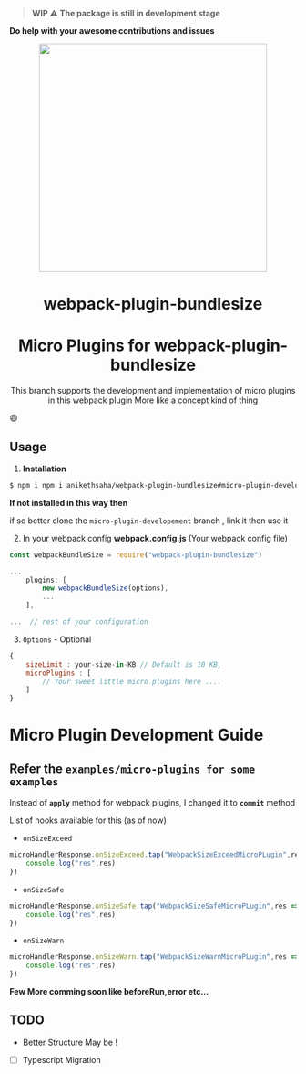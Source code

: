 > **WIP :warning: The package is still in development stage**

**Do help with your awesome contributions and issues**

<p align="center" >
    <img src="https://imgur.com/A2YgC4S.png" width="400px" />
</p>
<h1  align="center"> webpack-plugin-bundlesize </h1>
<h1  align="center"> Micro Plugins for webpack-plugin-bundlesize  </h1>



<p align="center" >
This branch supports the development and implementation of micro plugins in this webpack plugin
More like a concept kind of thing
</p>



:smile:


## Usage
1. **Installation**
```bash
$ npm i npm i anikethsaha/webpack-plugin-bundlesize#micro-plugin-development
```

**If not installed in this way then**

if so better clone the `micro-plugin-developement` branch , link it then use it


2. In your webpack config
**webpack.config.js** (Your webpack config file)
```js
const webpackBundleSize = require("webpack-plugin-bundlesize")

...
    plugins: [
        new webpackBundleSize(options),
        ...
    ],

...  // rest of your configuration

```

3. `Options` - Optional
```js
{
    sizeLimit : your-size-in-KB // Default is 10 KB,
    microPlugins : [
        // Your sweet little micro plugins here ....
    ]
}
```


# Micro Plugin Development Guide
## Refer the `examples/micro-plugins for some examples`

Instead of **`apply`** method for webpack plugins, I changed it to **`commit`** method

List of hooks available for this (as of now)
- `onSizeExceed`

```js
microHandlerResponse.onSizeExceed.tap("WebpackSizeExceedMicroPLugin",res => {
    console.log("res",res)
})
```

- `onSizeSafe`

```js
microHandlerResponse.onSizeSafe.tap("WebpackSizeSafeMicroPLugin",res => {
    console.log("res",res)
})
```

- `onSizeWarn`
```js
microHandlerResponse.onSizeWarn.tap("WebpackSizeWarnMicroPLugin",res => {
    console.log("res",res)
})
```


**Few More comming soon like beforeRun,error etc...**




## TODO
- Better Structure May be !
- [ ] Typescript Migration

